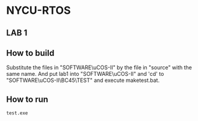 # NYCU-RTOS 

## LAB 1

## How to build
Substitute the files in "SOFTWARE\uCOS-II" by the file in "source" with the same name.
And put lab1 into "SOFTWARE\uCOS-II" and 'cd' to "SOFTWARE\uCOS-II\BC45\TEST" and execute maketest.bat.

## How to run

```
test.exe
```
